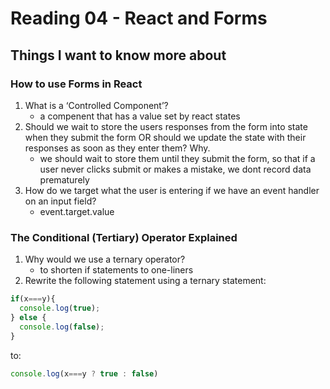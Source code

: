 # Reading 04 - React and Forms

## Things I want to know more about

### How to use Forms in React
1. What is a ‘Controlled Component’?
   - a compenent that has a value set by react states
2. Should we wait to store the users responses from the form into state when they submit the form OR should we update the state with their responses as soon as they enter them? Why.
   - we should wait to store them until they submit the form, so that if a user never clicks submit or makes a mistake, we dont record data prematurely
3. How do we target what the user is entering if we have an event handler on an input field?
   - event.target.value

### The Conditional (Tertiary) Operator Explained
1. Why would we use a ternary operator?
   - to shorten if statements to one-liners
2. Rewrite the following statement using a ternary statement:
```javascript
if(x===y){
  console.log(true);
} else {
  console.log(false);
}
```
to:
```javascript
console.log(x===y ? true : false)
```
